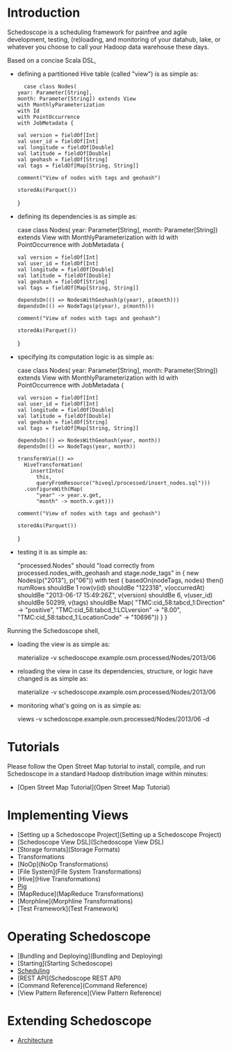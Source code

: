 # Introduction

Schedoscope is a scheduling framework for painfree and agile development, testing, (re)loading, and monitoring of your datahub, lake, or whatever you choose to call your Hadoop data warehouse these days.

Based on a concise Scala DSL, 

* defining a partitioned Hive table (called "view") is as simple as:

        case class Nodes(
      year: Parameter[String],
      month: Parameter[String]) extends View
      with MonthlyParameterization
      with Id
      with PointOccurrence
      with JobMetadata {

      val version = fieldOf[Int]
      val user_id = fieldOf[Int]
      val longitude = fieldOf[Double]
      val latitude = fieldOf[Double]
      val geohash = fieldOf[String]
      val tags = fieldOf[Map[String, String]]

      comment("View of nodes with tags and geohash")

      storedAs(Parquet())
    }

* defining its dependencies is as simple as:

    case class Nodes(
      year: Parameter[String],
      month: Parameter[String]) extends View
      with MonthlyParameterization
      with Id
      with PointOccurrence
      with JobMetadata {

      val version = fieldOf[Int]
      val user_id = fieldOf[Int]
      val longitude = fieldOf[Double]
      val latitude = fieldOf[Double]
      val geohash = fieldOf[String]
      val tags = fieldOf[Map[String, String]]

      dependsOn(() => NodesWithGeohash(p(year), p(month)))
      dependsOn(() => NodeTags(p(year), p(month)))

      comment("View of nodes with tags and geohash")

      storedAs(Parquet())
    }

* specifying its computation logic is as simple as:

    case class Nodes(
      year: Parameter[String],
      month: Parameter[String]) extends View
      with MonthlyParameterization
      with Id
      with PointOccurrence
      with JobMetadata {

      val version = fieldOf[Int]
      val user_id = fieldOf[Int]
      val longitude = fieldOf[Double]
      val latitude = fieldOf[Double]
      val geohash = fieldOf[String]
      val tags = fieldOf[Map[String, String]]

      dependsOn(() => NodesWithGeohash(year, month))
      dependsOn(() => NodeTags(year, month))

      transformVia(() =>
        HiveTransformation(
          insertInto(
            this,
            queryFromResource("hiveql/processed/insert_nodes.sql")))          
        .configureWith(Map(
            "year" -> year.v.get,
            "month" -> month.v.get)))

      comment("View of nodes with tags and geohash")

      storedAs(Parquet())
    }

* testing it is as simple as:

    "processed.Nodes" should "load correctly from processed.nodes_with_geohash and stage.node_tags" in {
        new Nodes(p("2013"), p("06")) with test {
          basedOn(nodeTags, nodes)
          then()
          numRows shouldBe 1
          row(v(id) shouldBe "122318",
            v(occurredAt) shouldBe "2013-06-17 15:49:26Z",
            v(version) shouldBe 6,
            v(user_id) shouldBe 50299,
            v(tags) shouldBe Map(
              "TMC:cid_58:tabcd_1:Direction" -> "positive",
              "TMC:cid_58:tabcd_1:LCLversion" -> "8.00",
              "TMC:cid_58:tabcd_1:LocationCode" -> "10696"))
        }
      }

Running the Schedoscope shell, 

* loading the view is as simple as:

    materialize -v schedoscope.example.osm.processed/Nodes/2013/06

* reloading the view in case its dependencies, structure, or logic have changed is as simple as:

    materialize -v schedoscope.example.osm.processed/Nodes/2013/06

* monitoring what's going on is as simple as:

   views -v schedoscope.example.osm.processed/Nodes/2013/06 -d

# Tutorials

Please follow the Open Street Map tutorial to install, compile, and run Schedoscope in a standard Hadoop distribution image within minutes:

- [Open Street Map Tutorial](Open Street Map Tutorial)

# Implementing Views
- [Setting up a Schedoscope Project](Setting up a Schedoscope Project)
- [Schedoscope View DSL](Schedoscope View DSL)
- [Storage formats](Storage Formats)
- Transformations
 - [NoOp](NoOp Transformations)
 - [File System](File System Transformations)
 - [Hive](Hive Transformations)
 - [Pig](Pig-Transformations)
 - [MapReduce](MapReduce Transformations)
 - [Morphline](Morphline Transformations)
- [Test Framework](Test Framework)

# Operating Schedoscope
- [Bundling and Deploying](Bundling and Deploying)
- [Starting](Starting Schedoscope)
- [Scheduling](Scheduling)
- [REST API](Schedoscope REST API)
- [Command Reference](Command Reference)
- [View Pattern Reference](View Pattern Reference)

# Extending Schedoscope
- [Architecture](Architecture)